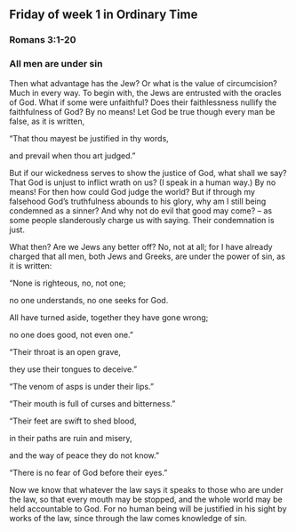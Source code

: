 ## Friday of week 1 in Ordinary Time

### Romans 3:1-20

### All men are under sin

Then what advantage has the Jew? Or what is the value of circumcision? Much in every way. To begin with, the Jews are entrusted with the oracles of God. What if some were unfaithful? Does their faithlessness nullify the faithfulness of God? By no means! Let God be true though every man be false, as it is written,

“That thou mayest be justified in thy words,

and prevail when thou art judged.”

But if our wickedness serves to show the justice of God, what shall we say? That God is unjust to inflict wrath on us? (I speak in a human way.) By no means! For then how could God judge the world? But if through my falsehood God’s truthfulness abounds to his glory, why am I still being condemned as a sinner? And why not do evil that good may come? – as some people slanderously charge us with saying. Their condemnation is just.

What then? Are we Jews any better off? No, not at all; for I have already charged that all men, both Jews and Greeks, are under the power of sin, as it is written:

“None is righteous, no, not one;

no one understands, no one seeks for God.

All have turned aside, together they have gone wrong;

no one does good, not even one.”

“Their throat is an open grave,

they use their tongues to deceive.”

“The venom of asps is under their lips.”

“Their mouth is full of curses and bitterness.”

“Their feet are swift to shed blood,

in their paths are ruin and misery,

and the way of peace they do not know.”

“There is no fear of God before their eyes.”

Now we know that whatever the law says it speaks to those who are under the law, so that every mouth may be stopped, and the whole world may be held accountable to God. For no human being will be justified in his sight by works of the law, since through the law comes knowledge of sin.